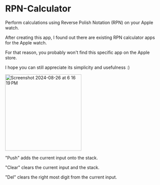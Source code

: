 # RPN-Calculator

Perform calculations using Reverse Polish Notation (RPN) on your Apple watch.

After creating this app, I found out there are existing RPN calculator apps for the Apple watch. 

For that reason, you probably won't find this specific app on the Apple store. 

I hope you can still appreciate its simplicity and usefulness :) 

<img width="245" alt="Screenshot 2024-08-26 at 6 16 19 PM" src="https://github.com/user-attachments/assets/36d1f15d-f0f8-4cc9-993e-174877eac56a">

"Push" adds the current input onto the stack.

"Clear" clears the current input and the stack.

"Del" clears the right most digit from the current input.
